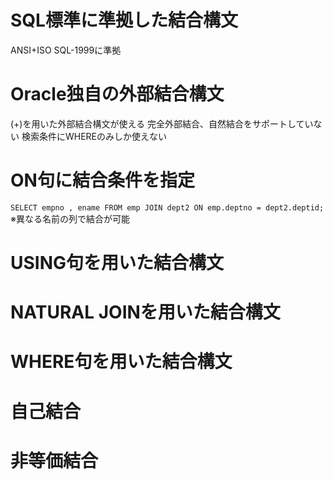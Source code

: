 # SQL標準に準拠した結合構文
ANSI+ISO SQL-1999に準拠
# Oracle独自の外部結合構文
(+)を用いた外部結合構文が使える
完全外部結合、自然結合をサポートしていない
検索条件にWHEREのみしか使えない
# ON句に結合条件を指定
`SELECT empno , ename FROM emp JOIN dept2 ON emp.deptno = dept2.deptid;`
※異なる名前の列で結合が可能
# USING句を用いた結合構文

# NATURAL JOINを用いた結合構文
# WHERE句を用いた結合構文
# 自己結合
# 非等価結合

